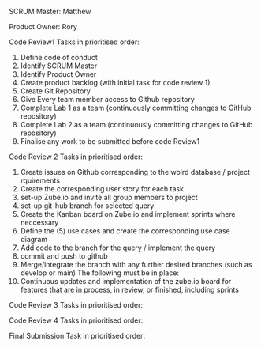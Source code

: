 SCRUM Master: Matthew

Product Owner: Rory

Code Review1 Tasks in prioritised order:
1.	Define code of conduct
2.	Identify SCRUM Master
3.	Identify Product Owner
4.	Create product backlog (with initial task for code review 1)
5.	Create Git Repository
6.	Give Every team member access to Github repository
7.	Complete Lab 1 as a team (continuously committing changes to GitHub repository)
8.	Complete Lab 2 as a team (continuously committing changes to GitHub repository)
9.	Finalise any work to be submitted before code Review1


Code Review 2 Tasks in prioritised order:
1. Create issues on Github corresponding to the wolrd database / project rquirements
2. Create the corresponding user story for each task
3. set-up Zube.io and invite all group members to project
4. set-up git-hub branch for selected query
5. Create the Kanban board on Zube.io and implement sprints where neccessary
6. Define the (5) use cases and create the corresponding use case diagram
7. Add code to the branch for the query / implement the query
8. commit and push to github
9. Merge/integrate the branch with any further desired branches (such as develop or main)
The following must be in place:
11. Continuous updates and implementation of the zube.io board for features that are in process, in review, or finished, including sprints








Code Review 3 Tasks in prioritised order:

Code Review 4 Tasks in prioritised order:

Final Submission Task in prioritised order:

